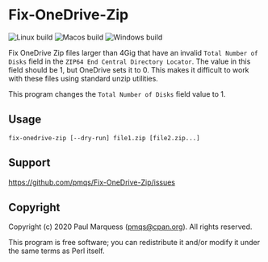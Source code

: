 # Fix-OneDrive-Zip

![Linux build](https://github.com/pmqs/Fix-OneDrive-Zip/workflows/Linux%20build/badge.svg) 
![Macos build](https://github.com/pmqs/Fix-OneDrive-Zip/workflows/Macos%20build/badge.svg) 
![Windows build](https://github.com/pmqs/Fix-OneDrive-Zip/workflows/Windows%20build/badge.svg)

Fix OneDrive Zip files larger than 4Gig that have an invalid `Total Number
of Disks` field in the `ZIP64 End Central Directory Locator`. The value in
this field should be 1, but OneDrive sets it to 0. This makes it difficult
to work with these files using standard unzip utilities.

This program changes the `Total Number of Disks` field value to 1.

## Usage

    fix-onedrive-zip [--dry-run] file1.zip [file2.zip...]

## Support

https://github.com/pmqs/Fix-OneDrive-Zip/issues


## Copyright

Copyright (c) 2020 Paul Marquess (pmqs@cpan.org). All rights reserved.

This program is free software; you can redistribute it and/or modify it
under the same terms as Perl itself.
